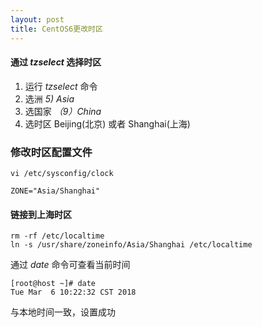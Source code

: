 ```yaml
---
layout: post
title: CentOS6更改时区
---
```

#### 通过 *tzselect* 选择时区

1. 运行 *tzselect* 命令
2. 选洲 *5) Asia*
3. 选国家 *（9）China*
4. 选时区 Beijing(北京) 或者 Shanghai(上海)
<!-- more -->
### 修改时区配置文件

    vi /etc/sysconfig/clock

    ZONE="Asia/Shanghai" 

#### 链接到上海时区

    rm -rf /etc/localtime
    ln -s /usr/share/zoneinfo/Asia/Shanghai /etc/localtime

通过 *date* 命令可查看当前时间 

    [root@host ~]# date
    Tue Mar  6 10:22:32 CST 2018

与本地时间一致，设置成功
